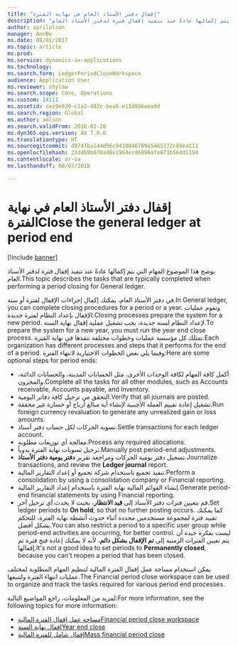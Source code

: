 ```yaml
---
title: "إقفال دفتر الأستاذ العام في نهاية الفترة"
description: "يوضح هذا الموضوع المهام التي يتم إكمالها عادةً عند تنفيذ إقفال فترة لدفتر الأستاذ العام."
author: aprilolson
manager: AnnBe
ms.date: 08/01/2017
ms.topic: article
ms.prod: 
ms.service: dynamics-ax-applications
ms.technology: 
ms.search.form: LedgerPeriodCloseWorkspace
audience: Application User
ms.reviewer: shylaw
ms.search.scope: Core, Operations
ms.custom: 14111
ms.assetid: cec9e039-c1a2-482c-bea6-e11d896eea9d
ms.search.region: Global
ms.author: aolson
ms.search.validFrom: 2016-02-28
ms.dyn365.ops.version: AX 7.0.0
ms.translationtype: HT
ms.sourcegitcommit: d9747ba144d56c9410846769e5465372c89ea111
ms.openlocfilehash: 23d4b9b070a48e1964ecd6896afe071b564d1194
ms.contentlocale: ar-sa
ms.lasthandoff: 08/07/2018

---
```


# <a name="close-the-general-ledger-at-period-end"></a><span data-ttu-id="6ec57-103">إقفال دفتر الأستاذ العام في نهاية الفترة</span><span class="sxs-lookup"><span data-stu-id="6ec57-103">Close the general ledger at period end</span></span>

[!include [banner](../includes/banner.md)]

<span data-ttu-id="6ec57-104">يوضح هذا الموضوع المهام التي يتم إكمالها عادةً عند تنفيذ إقفال فترة لدفتر الأستاذ العام.</span><span class="sxs-lookup"><span data-stu-id="6ec57-104">This topic describes the tasks that are typically completed when performing a period closing for General ledger.</span></span> 

<span data-ttu-id="6ec57-105">في دفتر الأستاذ العام، يمكنك إكمال إجراءات الإقفال لفترة أو سنة.</span><span class="sxs-lookup"><span data-stu-id="6ec57-105">In General ledger, you can complete closing procedures for a period or a year.</span></span> <span data-ttu-id="6ec57-106">وتقوم عمليات الإقفال بإعداد النظام لفترة جديدة.</span><span class="sxs-lookup"><span data-stu-id="6ec57-106">Closing processes prepare the system for a new period.</span></span> <span data-ttu-id="6ec57-107">لإعداد النظام لسنة جديدة، يجب تشغيل عملية إقفال نهاية السنة.</span><span class="sxs-lookup"><span data-stu-id="6ec57-107">To prepare the system for a new year, you must run the year end close process.</span></span> <span data-ttu-id="6ec57-108">تمتلك كل مؤسسة عمليات وخطوات مختلفة تنفذها في نهاية الفترة.</span><span class="sxs-lookup"><span data-stu-id="6ec57-108">Each organization has different processes and steps that it performs for the end of a period.</span></span> <span data-ttu-id="6ec57-109">وفيما يلي بعض الخطوات الاختيارية لانتهاء الفترة:‬</span><span class="sxs-lookup"><span data-stu-id="6ec57-109">Here are some optional steps for period ends:</span></span>

-   <span data-ttu-id="6ec57-110">أكمل كافة المهام لكافة الوحدات الأخرى، مثل الحسابات المدينة، والحسابات الدائنة، والمخزون.</span><span class="sxs-lookup"><span data-stu-id="6ec57-110">Complete all the tasks for all other modules, such as Accounts receivable, Accounts payable, and Inventory.</span></span>
-   <span data-ttu-id="6ec57-111">التحقق من ترحيل كافة دفاتر اليومية.</span><span class="sxs-lookup"><span data-stu-id="6ec57-111">Verify that all journals are posted.</span></span>
-   <span data-ttu-id="6ec57-112">تشغيل إعادة تقييم العملة الأجنبية لإنشاء أية مبالغ أرباح أو خسارة غير محققة.</span><span class="sxs-lookup"><span data-stu-id="6ec57-112">Run foreign currency revaluation to generate any unrealized gain or loss amounts.</span></span>
-   <span data-ttu-id="6ec57-113">تسوية الحركات لكل حساب دفتر أستاذ.</span><span class="sxs-lookup"><span data-stu-id="6ec57-113">Settle transactions for each ledger account.</span></span>
-   <span data-ttu-id="6ec57-114">معالجة أي توزيعات مطلوبة.</span><span class="sxs-lookup"><span data-stu-id="6ec57-114">Process any required allocations.</span></span>
-   <span data-ttu-id="6ec57-115">ترحيل تسويات نهاية الفترة يدوياً.</span><span class="sxs-lookup"><span data-stu-id="6ec57-115">Manually post period-end adjustments.</span></span>
-   <span data-ttu-id="6ec57-116">تسجيل دفتر يومية الحركات ومراجعة تقرير **دفتر يومية دفتر الأستاذ**.</span><span class="sxs-lookup"><span data-stu-id="6ec57-116">Journalize transactions, and review the **Ledger journal** report.</span></span>
-   <span data-ttu-id="6ec57-117">تنفيذ تجميع باستخدام شركة تجميع أو إعداد التقارير المالية.</span><span class="sxs-lookup"><span data-stu-id="6ec57-117">Perform a consolidation by using a consolidation company or Financial reporting.</span></span>
-   <span data-ttu-id="6ec57-118">إنشاء القوائم المالية نهاية الفترة باستخدام إعداد التقارير المالية.</span><span class="sxs-lookup"><span data-stu-id="6ec57-118">Generate period-end financial statements by using Financial reporting.</span></span>
-   <span data-ttu-id="6ec57-119">قم بتعيين فترات دفتر الأستاذ إلى **قيد الانتظار**، بحيث لا يحدث أي ترحيل آخر.</span><span class="sxs-lookup"><span data-stu-id="6ec57-119">Set ledger periods to **On hold**, so that no further posting occurs.</span></span> <span data-ttu-id="6ec57-120">كما يمكنك تقييد فترة لمجموعة مستخدمين محددة أثناء حدوث أنشطة نهاية الفترة، للتحكم بشكل أفضل.</span><span class="sxs-lookup"><span data-stu-id="6ec57-120">You can also restrict a period to a specific user group while period-end activities are occurring, for better control.</span></span> <span data-ttu-id="6ec57-121">ليست بفكرة جيدة أن يتم تعيين الفترات الزمنية إلى **‏‫تم الإقفال بشكل دائم‬**، لأنه لا يمكنك إعادة فتح فترة تم إقفالها.</span><span class="sxs-lookup"><span data-stu-id="6ec57-121">It's not a good idea to set periods to **Permanently closed**, because you can't reopen a period that has been closed.</span></span>

<span data-ttu-id="6ec57-122">يمكن استخدام مساحة عمل إقفال الفترة المالية لتنظيم المهام المطلوبة لمختلف عمليات انتهاء الفترة ولتتبعها.</span><span class="sxs-lookup"><span data-stu-id="6ec57-122">The Financial period close workspace can be used to organize and track the tasks required for various period end processes.</span></span> 


<span data-ttu-id="6ec57-123">لمزيد من المعلومات، راجع المواضيع التالية:</span><span class="sxs-lookup"><span data-stu-id="6ec57-123">For more information, see the following topics for more information:</span></span>
- [<span data-ttu-id="6ec57-124">مساحة عمل إقفال الفترة المالية</span><span class="sxs-lookup"><span data-stu-id="6ec57-124">Financial period close workspace</span></span>](financial-period-close-workspace.md) 
- [<span data-ttu-id="6ec57-125">إقفال نهاية السنة</span><span class="sxs-lookup"><span data-stu-id="6ec57-125">Year end close</span></span>](Year-end-close.md)  
- [<span data-ttu-id="6ec57-126">إقفال شامل للفترة المالية</span><span class="sxs-lookup"><span data-stu-id="6ec57-126">Mass financial period close</span></span>](tasks/mass-financial-period-close.md)





